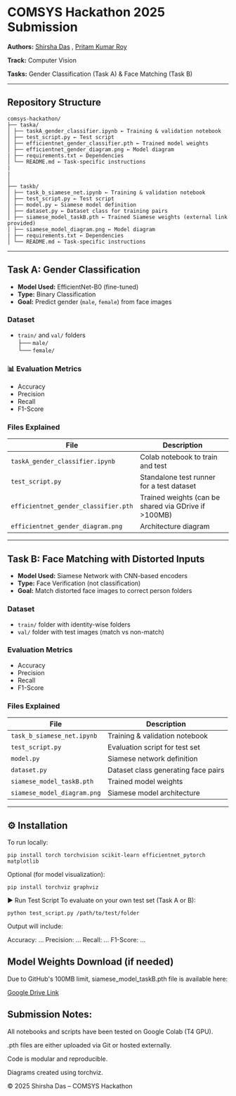 #  COMSYS Hackathon 2025 Submission

**Authors:** [Shirsha Das](https://shirshadas.vercel.app/)  , [Pritam Kumar Roy](https://pritam-kumar-roy.vercel.app/)

**Track:** Computer Vision  

**Tasks:** Gender Classification (Task A) & Face Matching (Task B)

---

##  Repository Structure

```
comsys-hackathon/
├── taska/
│ ├── taskA_gender_classifier.ipynb ← Training & validation notebook
│ ├── test_script.py ← Test script
│ ├── efficientnet_gender_classifier.pth ← Trained model weights 
│ ├── efficientnet_gender_diagram.png ← Model diagram
| ├── requirements.txt ← Dependencies
│ └── README.md ← Task-specific instructions
| 
| 
│
├── taskb/
│ ├── task_b_siamese_net.ipynb ← Training & validation notebook
│ ├── test_script.py ← Test script
│ ├── model.py ← Siamese model definition
│ ├── dataset.py ← Dataset class for training pairs
│ ├── siamese_model_taskB.pth ← Trained Siamese weights (external link provided)
│ ├── siamese_model_diagram.png ← Model diagram
| ├── requirements.txt ← Dependencies
│ └── README.md ← Task-specific instructions

```
---

##  Task A: Gender Classification

- **Model Used:** EfficientNet-B0 (fine-tuned)
- **Type:** Binary Classification
- **Goal:** Predict gender (`male`, `female`) from face images

###  Dataset

- `train/` and `val/` folders  
  ├── `male/`  
  └── `female/`

### 📊 Evaluation Metrics

- Accuracy  
- Precision  
- Recall  
- F1-Score  

###  Files Explained

| File | Description |
|------|-------------|
| `taskA_gender_classifier.ipynb` | Colab notebook to train and test |
| `test_script.py` | Standalone test runner for a test dataset |
| `efficientnet_gender_classifier.pth` | Trained weights (can be shared via GDrive if >100MB) |
| `efficientnet_gender_diagram.png` | Architecture diagram |

---

##  Task B: Face Matching with Distorted Inputs

- **Model Used:** Siamese Network with CNN-based encoders
- **Type:** Face Verification (not classification)
- **Goal:** Match distorted face images to correct person folders

###  Dataset

- `train/` folder with identity-wise folders
- `val/` folder with test images (match vs non-match)

###  Evaluation Metrics

- Accuracy  
- Precision  
- Recall  
- F1-Score  

###  Files Explained

| File | Description |
|------|-------------|
| `task_b_siamese_net.ipynb` | Training & validation notebook |
| `test_script.py` | Evaluation script for test set |
| `model.py` | Siamese network definition |
| `dataset.py` | Dataset class generating face pairs |
| `siamese_model_taskB.pth` | Trained model weights |
| `siamese_model_diagram.png` | Siamese model architecture |

---

## ⚙️ Installation

To run locally:

```
pip install torch torchvision scikit-learn efficientnet_pytorch matplotlib
```
Optional (for model visualization):
```
pip install torchviz graphviz
```
▶ Run Test Script
To evaluate on your own test set (Task A or B):

```
python test_script.py /path/to/test/folder
```
Output will include:

Accuracy: ...
Precision: ...
Recall: ...
F1-Score: ...


## Model Weights Download (if needed)
Due to GitHub's 100MB limit, siamese_model_taskB.pth file is available here:

[Google Drive Link](https://drive.google.com/file/d/1kG7_-5Ylov9_YTrBJ51_G75j66yEL16U/view?usp=sharing)


## Submission Notes:

All notebooks and scripts have been tested on Google Colab (T4 GPU).

.pth files are either uploaded via Git or hosted externally.

Code is modular and reproducible.

Diagrams created using torchviz.

© 2025 Shirsha Das – COMSYS Hackathon
